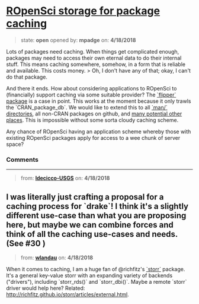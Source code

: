 # [ROpenSci storage for package caching](https://github.com/ropensci/unconf18/issues/29)

> state: **open** opened by: **mpadge** on: **4/18/2018**

Lots of packages need caching. When things get complicated enough, packages may need to access their own eternal data to do their internal stuff. This means caching somewhere, somehow, in a form that is reliable and available. This costs money.
&gt; Oh, I don&#x27;t have any of that; okay, I can&#x27;t do that package.

And there it ends. How about considering applications to ROpenSci to (financially) support caching via some suitable provider? The [&#x60;flipper&#x60; package](https://github.com/ropenscilabs/flipper) is a case in point. This works at the moment because it only trawls the &#x60;CRAN_package_db&#x60;. We would like to extend this to all [&#x60;man/&#x60; directories](https://github.com/ropensci/unconf18/issues/26#issuecomment-382140279), all non-CRAN packages on github, and [many potential other places](https://github.com/ropenscilabs/flipper/issues/6). This is impossible without some sorta cloudy caching scheme.

Any chance of ROpenSci having an application scheme whereby those with existing ROpenSci packages apply for access to a wee chunk of server space?

### Comments

---
> from: [**ldecicco-USGS**](https://github.com/ropensci/unconf18/issues/29#issuecomment-382478445) on: **4/18/2018**

I was literally just crafting a proposal for a caching process for &#x60;drake&#x60;! I think it&#x27;s a slightly different use-case than what you are proposing here, but maybe we can combine forces and think of all the caching use-cases and needs.  (See #30 )
---
> from: [**wlandau**](https://github.com/ropensci/unconf18/issues/29#issuecomment-382584002) on: **4/18/2018**

When it comes to caching, I am a huge fan of @richfitz&#x27;s [&#x60;storr&#x60;](https://github.com/richfitz/storr) package. It&#x27;s a general key-value storr with an expanding variety of backends (&quot;drivers&quot;), including &#x60;storr_rds()&#x60; and &#x60;storr_dbi()&#x60;. Maybe a remote &#x60;storr&#x60; driver would help here? Related: http://richfitz.github.io/storr/articles/external.html.
